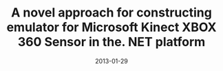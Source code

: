 ---
title: "A novel approach for constructing emulator for Microsoft Kinect XBOX 360 Sensor in the. NET platform"
collection: publications
permalink: /publication/2013-01-29-kinect
venue: 'International Conference on Intelligent Systems, Modelling and Simulation'
date: 2013-01-29
paperurl: https://rakib062.github.io/files/kinect-emulator.pdf
---